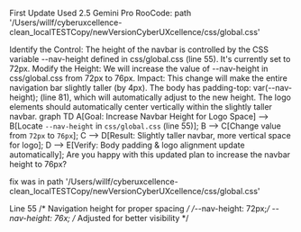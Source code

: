 First Update Used 2.5 Gemini Pro RooCode:
 path '/Users/willf/cyberuxcellence-clean_localTESTCopy/newVersionCyberUXcellence/css/global.css'

Identify the Control: The height of the navbar is controlled by the CSS variable --nav-height defined in css/global.css (line 55). It's currently set to 72px.
Modify the Height: We will increase the value of --nav-height in css/global.css from 72px to 76px.
Impact:
This change will make the entire navigation bar slightly taller (by 4px).
The body has padding-top: var(--nav-height); (line 81), which will automatically adjust to the new height.
The logo elements should automatically center vertically within the slightly taller navbar.
graph TD A[Goal: Increase Navbar Height for Logo Space] --> B[Locate `--nav-height` in `css/global.css` (line 55)]; B --> C[Change value from `72px` to `76px`]; C --> D[Result: Slightly taller navbar, more vertical space for logo]; D --> E[Verify: Body padding & logo alignment update automatically];
Are you happy with this updated plan to increase the navbar height to 76px?

fix was in 
path '/Users/willf/cyberuxcellence-clean_localTESTCopy/newVersionCyberUXcellence/css/global.css'

Line 55 /* Navigation height for proper spacing */
  /*--nav-height: 72px;*/
    --nav-height: 76x; /* Adjusted for better visibility */